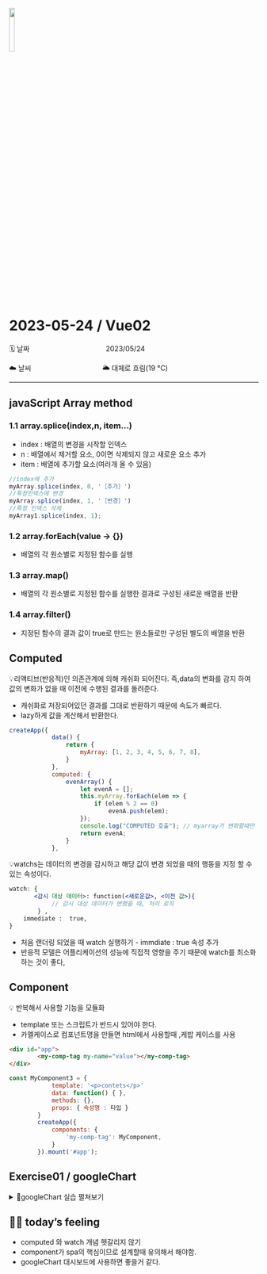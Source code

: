 <img src="https://noticon-static.tammolo.com/dgggcrkxq/image/upload/v1568683636/noticon/hkuhbyocl2mx2keas7ng.png" height="15%" width="15%"> <br/>

# 2023-05-24 / Vue02

🗓️ 날짜           2023/05/24

☁️ 날씨            🌥️ 대체로 흐림(19 °C)
</br>

---

## javaScript Array method

### 1.1 array.splice(index,n, item…)

- index : 배열의 변경을 시작할 인덱스
- n : 배열에서 제거할 요소, 0이면 삭제되지 않고 새로운 요소 추가
- item : 배열에 추가할 요소(여러개 올 수 있음)

```jsx
//index에 추가
myArray.splice(index, 0, '［추가］')
//특정인덱스에 변경
myArray.splice(index, 1, '［변경］')
//특정 인덱스 삭제
myArray1.splice(index, 1);
```

### 1.2 array.forEach(value → {})

- 배열의 각 원소별로 지정된 함수를 실행

### 1.3 array.map()

- 배열의 각 원소별로 지정된 함수를 실행한 결과로 구성된 새로운 배열을 반환

### 1.4 array.filter()

- 지정된 함수의 결과 값이 true로 만드는 원소들로만 구성된 별도의 배열을 반환

## Computed

💡리액티브(반응적)인 의존관계에 의해 캐쉬화 되어진다. 즉,data의 변화를 감지 하여 값의 변화가 없을 때 이전에 수행된 결과를 돌려준다.

- 캐쉬화로 저장되어있던 결과를 그대로 반환하기 때문에 속도가 빠르다.
- lazy하게 값을 계산해서 반환한다.

```jsx
createApp({
			data() {
				return {
					myArray: [1, 2, 3, 4, 5, 6, 7, 8],
				}
			},
			computed: {
				evenArray() {
					let evenA = [];
					this.myArray.forEach(elem => {
						if (elem % 2 == 0)
							evenA.push(elem);
					});
					console.log("COMPUTED 호출"); // myarray가 변화할때만 호출됨
					return evenA;
				}
			},
```

💡watchs는 데이터의 변경을 감시하고 해당 값이 변경 되었을 때의 행동을 지정 할 수 있는 속성이다.

```jsx
watch: {
       <감시 대상 데이터>: function(<새로운값>, <이전 값>){
            // 감시 대상 데이터가 변했을 때, 처리 로직       
		} ,
	immediate :  true,
}

```

- 처음 랜더링 되었을 때 watch 실행하기 - immdiate : true 속성 추가
- 반응적 모델은 어플리케이션의 성능에 직접적 영향을 주기 때문에 watch를 최소화 하는 것이 좋다,

## Component

💡 반복해서 사용할 기능을 모듈화

- template 또는 스크립트가 반드시 있어야 한다.
- 카멜케이스로 컴포넌트명을 만들면 html에서 사용할때 ,케밥 케이스를 사용

```html
<div id="app">
		<my-comp-tag my-name="value"></my-comp-tag>	
</div>
```

```jsx
const MyComponent3 = {
			template: '<p>contets</p>'
			data: function() { },
			methods: {},
			props: { 속성명 : 타입 }
		}
		createApp({
			components: {
				'my-comp-tag': MyComponent,
			}
		}).mount('#app');
```

## Exercise01 / googleChart

<details>
<summary> 📜googleChart 실습 펼쳐보기</summary>
<div markdown="1">

[📎5월24일실습_1.pdf](https://github.com/juhee99/Kosa-fullStack/files/11590869/5.24._1.pdf)

```html
<!DOCTYPE html>
<html>

<head>
	<meta charset="UTF-8">
	<title>Vue.js sample</title>
	<link rel="stylesheet" href="style.css">
//googlechart 불러오기
	<script type="text/javascript" src="https://www.gstatic.com/charts/loader.js"></script> /
</head>

<body>
	<h1>Google Charts의 바그래프에 버튼으로 투표</h1>
	<h2>선호하는 점심 메뉴 투표</h2>
	<div id="chart_div" style="height: 400px;"></div>
	<div id="app">
		<span v-for="(item, c) in dataArray">{{item[0]}} : {{item[1]}}
			<button v-on:click="addOne(c)">한표</button>
            <button v-on:click="subOne(c,$event)" >한표 빼기</button>
		</span>
	</div>

	<script>
		// 그래프에 사용할 데이터
		var orgdata = [
			['엄마손집밥', 5,"#A4BC92"], ['밥향기', 4,"#B3C99C"], ['명화당', 2,"#C7E9B0"],
			['더뭉티기', 1,"#DDFFBB"], ['토담', 3,"#E9EDC9"], ['시골마당', 1,"#FAEDCD"]
		];

		google.charts.load('current', { packages: ['corechart'] });
		google.charts.setOnLoadCallback(drawBasic);

		// 그래프를 그릴 함수
		function drawBasic() {
			let data = new google.visualization.DataTable();
			data.addColumn('string', '종류');
			data.addColumn('number', '갯수');
            data.addColumn({role:'style'})
			data.addRows(orgdata);
			var options = { title: '선호하는 점심' };
			var chart = new google.visualization.BarChart(document.getElementById('chart_div'));
			chart.draw(data, options);
		}
	</script>
	<script src="https://unpkg.com/vue@3/dist/vue.global.js"></script>
	<script>
		const { createApp } = Vue;
		createApp({
			data() {
				return {
					dataArray: orgdata,
                    bntColor : 'yellow',
				}
			},
			methods: {
				addOne: function (val) {
					var obj = this.dataArray[val];
					obj[1]++;
					this.dataArray.splice(val, 1, obj);
					drawBasic();
				},
                subOne: function(val){
                    let obj = this.dataArray[val];
                    obj[1]--;
                    this.dataArray.splice(val,1,obj);
                    drawBasic();
                }
			},
		}).mount('#app');			
	</script>
</body>

</html>
```
</div>
</details>

## 🤷‍♀️ today’s feeling
- computed 와 watch 개념 헷갈리지 않기
- component가 spa의 핵심이므로 설계할때 유의해서 해야함.
- googleChart 대시보드에 사용하면 좋을거 같다.
